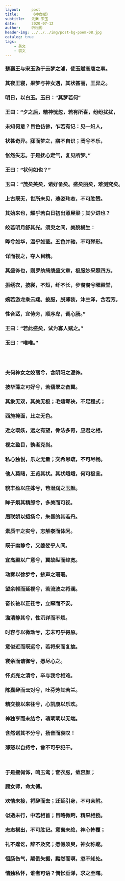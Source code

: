 ```yaml
---
layout:     post
title:      《神女赋》
subtitle:   先秦 宋玉
date:       2020-07-12
author:     听松阁
header-img: ../../../img/post-bg-poem-08.jpg
catalog: true
tags:
    - 美文
    - 骈文
---
```


### 楚襄王与宋玉游于云梦之浦，使玉赋高唐之事。
### 其夜王寝，果梦与神女遇，其状甚丽，王异之。
### 明日，以白玉。玉曰：“其梦若何”
### 王曰：“夕之后，精神恍忽，若有所喜，纷纷扰扰，
### 未知何意？目色仿佛，乍若有记：见一妇人，
### 状甚奇异。寐而梦之，寤不自识；罔兮不乐，
### 怅然失志。于是抚心定气，复见所梦。”
### 王曰：“状何如也？”
### 玉曰：“茂矣美矣，诸好备矣。盛矣丽矣，难测究矣。
### 上古既无，世所未见，瑰姿玮态，不可胜赞。
### 其始来也，耀乎若白日初出照屋梁；其少进也？
### 皎若明月舒其光。须臾之间，美貌横生：
### 晔兮如华，温乎如莹。五色并驰，不可殚形。
### 详而视之，夺人目精。
### 其盛饰也，则罗纨绮绩盛文章，极服妙采照四方。
### 振绣衣，披裳，不短，纤不长，步裔裔兮曜殿堂，
### 婉若游龙乘云翔。披服，脱薄装，沐兰泽，含若芳。
### 性合适，宜侍旁，顺序卑，调心肠。”
### 王曰：“若此盛矣，试为寡人赋之。”
### 玉曰：“唯唯。”
<br>
<br>

### 夫何神女之姣丽兮，含阴阳之渥饰。
### 披华藻之可好兮，若翡翠之奋翼。
### 其象无双，其美无极；毛嫱鄣袂，不足程式；
### 西施掩面，比之无色。
### 近之既妖，远之有望，骨法多奇，应君之相，
### 视之盈目，孰者克尚。
### 私心独悦，乐之无量；交希恩疏，不可尽畅。
### 他人莫睹，王览其状。其状峨峨，何可极言。
### 貌丰盈以庄姝兮，苞湿润之玉颜。
### 眸子炯其精郎兮，多美而可视。
### 眉联娟以蛾扬兮，朱唇的其若丹。
### 素质干之实兮，志解泰而体闲。
### 既于幽静兮，又婆娑乎人间。
### 宜高殿以广意兮，翼故纵而绰宽。
### 动雾以徐步兮，拂声之珊珊。
### 望余帷而延视兮，若流波之将澜。
### 奋长袖以正衽兮，立踯而不安。
### 澹清静其兮，性沉详而不烦。
### 时容与以微动兮，志未可乎得原。
### 意似近而既远兮，若将来而复旋。
### 褰余而请御兮，愿尽心之。
### 怀贞亮之清兮，卒与我兮相难。
### 陈嘉辞而云对兮，吐芬芳其若兰。
### 精交接以来往兮，心凯康以乐欢。
### 神独亨而未结兮，魂茕茕以无端。
### 含然诺其不分兮，扬音而哀叹！
### 薄怒以自持兮，曾不可乎犯干。
<br>

### 于是摇佩饰，鸣玉鸾；奁衣服，敛容颜；
### 顾女师，命太傅。
### 欢情未接，将辞而去；迁延引身，不可亲附。
### 似逝未行，中若相首；目略微眄，精采相授。
### 志态横出，不可胜记。意离未绝，神心怖覆；
### 礼不遑讫，辞不及究；愿假须臾，神女称邃。
### 徊肠伤气，颠倒失据，黯然而暝，忽不知处。
### 情独私怀，谁者可语？惆怅垂涕，求之至曙。

